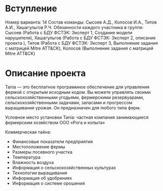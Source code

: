 # Вступление
Номер варианта: 14
Состав команды: Сысоев А.Д., Колосов И.А., Титов А.И., Хашагульгов Р.Ч.
Обязанности каждого участника в группе: Сысоев (Работа с БДУ ФСТЭК: Эксперт 1, Создание модели нарушителя), Хашагульгов (Работа с БДУ ФСТЭК: Эксперт 2, описание проекта ), Титов (Работа с БДУ ФСТЭК: Эксперт 3, Выполнение задания с матрицей Mitre ATT&CK), Колосов (Выполнение задания с матрицей Mitre ATT&CK)

# Описание проекта
Tania — это бесплатное программное обеспечение для управления фермой с открытым исходным кодом. Вы можете управлять своими сельскохозяйственными угодьями, фермерскими резервуарами, сельскохозяйственными задачами, запасами и прогрессом выращивания урожая. Он предназначен для любого типа ферм.

Условное место установки Tania: частная компания занимающиеся фермерским хозяйством ООО «Рога и копыта»

Коммерческая тайна:
- Финансовые показатели предприятия
- Местоположение фермы
- Размеры посевного участка
- Температура
- Влажность воздуха
- Информация о сельскохозяйственных культурах
- Технологии выращивания
- Информация об удобрениях
- Информация о системе орошения
